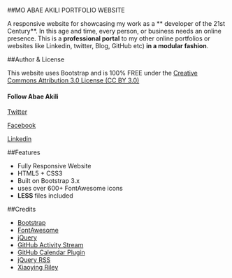 
##MO ABAE AKILI PORTFOLIO WEBSITE


A responsive website for showcasing my work as a ** developer of the 21st Century**.
In this age and time, every person, or business needs an online presence. This is a **professional portal** to my other online portfolios or websites like Linkedin, twitter, Blog, GitHub etc) **in a modular fashion**.


##Author & License

This website uses Bootstrap and is 100% FREE under the [Creative Commons Attribution 3.0 License (CC BY 3.0)](http://creativecommons.org/licenses/by/3.0/)

#### Follow Abae Akili

[Twitter](https://twitter.com/abaeakili)

[Facebook](https://www.facebook.com/abae.akili)

[Linkedin](https://linkedin.com/in/abaeakili)


##Features

-  Fully Responsive Website
-  HTML5 + CSS3
-  Built on Bootstrap 3.x
-  uses over 600+ FontAwesome icons
-  **LESS** files included

##Credits
- [Bootstrap](http://getbootstrap.com/)
- [FontAwesome](http://fortawesome.github.io/Font-Awesome/)
- [jQuery](http://jquery.com/)
- [GitHub Activity Stream](http://caseyscarborough.com/projects/github-activity/)
- [GitHub Calendar Plugin](https://github.com/IonicaBizau/github-calendar)
- [jQuery RSS](https://github.com/sdepold/jquery-rss)
- [Xiaoying Riley](https://twitter.com/3rdwave_themes)
